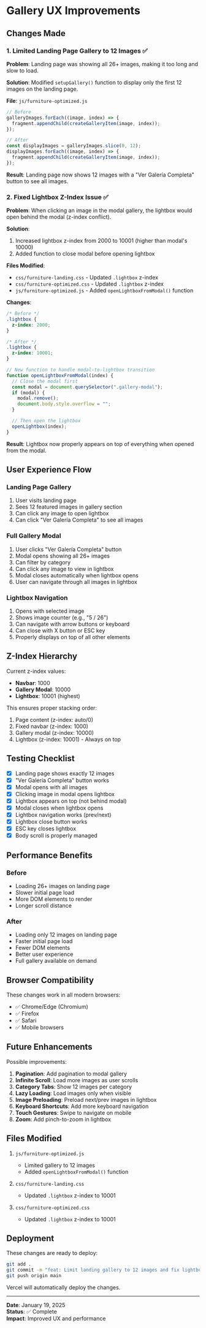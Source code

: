 # Gallery UX Improvements

## Changes Made

### 1. Limited Landing Page Gallery to 12 Images ✅

**Problem**: Landing page was showing all 26+ images, making it too long and slow to load.

**Solution**: Modified `setupGallery()` function to display only the first 12 images on the landing page.

**File**: `js/furniture-optimized.js`

```javascript
// Before
galleryImages.forEach((image, index) => {
  fragment.appendChild(createGalleryItem(image, index));
});

// After
const displayImages = galleryImages.slice(0, 12);
displayImages.forEach((image, index) => {
  fragment.appendChild(createGalleryItem(image, index));
});
```

**Result**: Landing page now shows 12 images with a "Ver Galería Completa" button to see all images.

### 2. Fixed Lightbox Z-Index Issue ✅

**Problem**: When clicking an image in the modal gallery, the lightbox would open behind the modal (z-index conflict).

**Solution**:

1. Increased lightbox z-index from 2000 to 10001 (higher than modal's 10000)
2. Added function to close modal before opening lightbox

**Files Modified**:

- `css/furniture-landing.css` - Updated `.lightbox` z-index
- `css/furniture-optimized.css` - Updated `.lightbox` z-index
- `js/furniture-optimized.js` - Added `openLightboxFromModal()` function

**Changes**:

```css
/* Before */
.lightbox {
  z-index: 2000;
}

/* After */
.lightbox {
  z-index: 10001;
}
```

```javascript
// New function to handle modal-to-lightbox transition
function openLightboxFromModal(index) {
  // Close the modal first
  const modal = document.querySelector(".gallery-modal");
  if (modal) {
    modal.remove();
    document.body.style.overflow = "";
  }

  // Then open the lightbox
  openLightbox(index);
}
```

**Result**: Lightbox now properly appears on top of everything when opened from the modal.

## User Experience Flow

### Landing Page Gallery

1. User visits landing page
2. Sees 12 featured images in gallery section
3. Can click any image to open lightbox
4. Can click "Ver Galería Completa" to see all images

### Full Gallery Modal

1. User clicks "Ver Galería Completa" button
2. Modal opens showing all 26+ images
3. Can filter by category
4. Can click any image to view in lightbox
5. Modal closes automatically when lightbox opens
6. User can navigate through all images in lightbox

### Lightbox Navigation

1. Opens with selected image
2. Shows image counter (e.g., "5 / 26")
3. Can navigate with arrow buttons or keyboard
4. Can close with X button or ESC key
5. Properly displays on top of all other elements

## Z-Index Hierarchy

Current z-index values:

- **Navbar**: 1000
- **Gallery Modal**: 10000
- **Lightbox**: 10001 (highest)

This ensures proper stacking order:

1. Page content (z-index: auto/0)
2. Fixed navbar (z-index: 1000)
3. Gallery modal (z-index: 10000)
4. Lightbox (z-index: 10001) - Always on top

## Testing Checklist

- [x] Landing page shows exactly 12 images
- [x] "Ver Galería Completa" button works
- [x] Modal opens with all images
- [x] Clicking image in modal opens lightbox
- [x] Lightbox appears on top (not behind modal)
- [x] Modal closes when lightbox opens
- [x] Lightbox navigation works (prev/next)
- [x] Lightbox close button works
- [x] ESC key closes lightbox
- [x] Body scroll is properly managed

## Performance Benefits

### Before

- Loading 26+ images on landing page
- Slower initial page load
- More DOM elements to render
- Longer scroll distance

### After

- Loading only 12 images on landing page
- Faster initial page load
- Fewer DOM elements
- Better user experience
- Full gallery available on demand

## Browser Compatibility

These changes work in all modern browsers:

- ✅ Chrome/Edge (Chromium)
- ✅ Firefox
- ✅ Safari
- ✅ Mobile browsers

## Future Enhancements

Possible improvements:

1. **Pagination**: Add pagination to modal gallery
2. **Infinite Scroll**: Load more images as user scrolls
3. **Category Tabs**: Show 12 images per category
4. **Lazy Loading**: Load images only when visible
5. **Image Preloading**: Preload next/prev images in lightbox
6. **Keyboard Shortcuts**: Add more keyboard navigation
7. **Touch Gestures**: Swipe to navigate on mobile
8. **Zoom**: Add pinch-to-zoom in lightbox

## Files Modified

1. `js/furniture-optimized.js`

   - Limited gallery to 12 images
   - Added `openLightboxFromModal()` function

2. `css/furniture-landing.css`

   - Updated `.lightbox` z-index to 10001

3. `css/furniture-optimized.css`
   - Updated `.lightbox` z-index to 10001

## Deployment

These changes are ready to deploy:

```bash
git add .
git commit -m "feat: Limit landing gallery to 12 images and fix lightbox z-index"
git push origin main
```

Vercel will automatically deploy the changes.

---

**Date**: January 19, 2025  
**Status**: ✅ Complete  
**Impact**: Improved UX and performance
